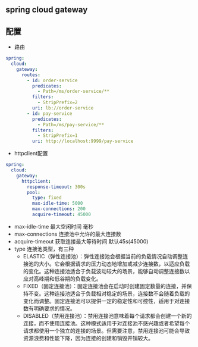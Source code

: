 ## spring cloud gateway

## 配置

- 路由
```yaml
spring:
  cloud:
    gateway:
      routes: 
        - id: order-service
          predicates:
            - Path=/ms/order-service/**
          filters:
            - StripPrefix=2
          uri: lb://order-service
        - id: pay-service
          predicates:
            - Path=/ms/pay-service/**
          filters:
            - StripPrefix=1
          uri: http://localhost:9999/pay-service
```

- httpclient配置

```yaml
spring:
  cloud:
    gateway:
      httpclient:
        response-timeout: 300s
        pool:
          type: fixed
          max-idle-time: 5000
          max-connections: 200 
          acquire-timeout: 45000
```
- max-idle-time  最大空闲时间 毫秒
- max-connections 连接池中允许的最大连接数
- acquire-timeout 获取连接最大等待时间 默认45s(45000)
- type 连接池类型，有三种
  - ELASTIC（弹性连接池）：弹性连接池会根据当前的负载情况自动调整连接池的大小。它会根据请求的压力动态地增加或减少连接数，以适应负载的变化。这种连接池适合于负载波动较大的场景，能够自动调整连接数以应对高峰期和低谷期的负载变化。
  - FIXED（固定连接池）：固定连接池会在启动时创建固定数量的连接，并保持不变。这种连接池适合于负载相对稳定的场景，连接数不会随着负载的变化而调整。固定连接池可以提供一定的稳定性和可控性，适用于对连接数有明确要求的情况。
  - DISABLED（禁用连接池）：禁用连接池意味着每个请求都会创建一个新的连接，而不使用连接池。这种模式适用于对连接池不感兴趣或者希望每个请求都使用一个独立的连接的场景。但需要注意，禁用连接池可能会导致资源浪费和性能下降，因为连接的创建和销毁开销较大。